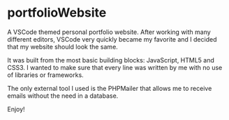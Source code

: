 # portfolioWebsite
A VSCode themed personal portfolio website.
After working with many different editors, VSCode very quickly became my favorite and I decided that my website should look the same.

It was built from the most basic building blocks: JavaScript, HTML5 and CSS3. 
I wanted to make sure that every line was written by me with no use of libraries or frameworks.

The only external tool I used is the PHPMailer that allows me to receive emails without the need in a database.

Enjoy!
